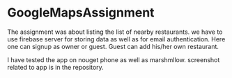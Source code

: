 # GoogleMapsAssignment

The assignment was about listing the list of nearby restaurants.
we have to use firebase server for storing data as well as for email authentication.
Here one can signup as owner or guest.
Guest can add his/her own restaurant.

I have tested the app on nouget phone as well as marshmllow.
screenshot related to app is in the repository.


